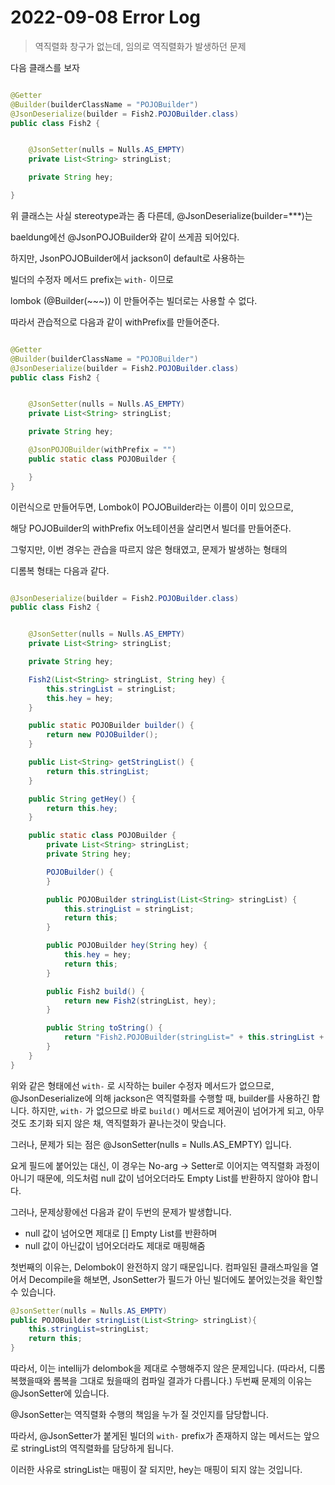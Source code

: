 # 2022-09-08 Error Log

> 역직렬화 창구가 없는데, 임의로 역직렬화가 발생하던 문제


다음 클래스를 보자

```java

@Getter
@Builder(builderClassName = "POJOBuilder")
@JsonDeserialize(builder = Fish2.POJOBuilder.class)
public class Fish2 {


    @JsonSetter(nulls = Nulls.AS_EMPTY)
    private List<String> stringList;

    private String hey;

}

```

위 클래스는 사실 stereotype과는 좀 다른데,
@JsonDeserialize(builder=***)는

baeldung에선 @JsonPOJOBuilder와 같이 쓰게끔 되어있다.

하지만, JsonPOJOBuilder에서 jackson이 default로 사용하는

빌더의 수정자 메서드 prefix는 `with-` 이므로

lombok (@Builder(~~~)) 이 만들어주는 빌더로는 사용할 수 없다.

따라서 관습적으로 다음과 같이 withPrefix를 만들어준다.

```java

@Getter
@Builder(builderClassName = "POJOBuilder")
@JsonDeserialize(builder = Fish2.POJOBuilder.class)
public class Fish2 {


    @JsonSetter(nulls = Nulls.AS_EMPTY)
    private List<String> stringList;

    private String hey;

    @JsonPOJOBuilder(withPrefix = "")
    public static class POJOBuilder {

    }
}
```

이런식으로 만들어두면, Lombok이 POJOBuilder라는 이름이 이미 있으므로,

해당 POJOBuilder의 withPrefix 어노테이션을 살리면서 빌더를 만들어준다.

그렇지만, 이번 경우는 관습을 따르지 않은 형태였고, 문제가 발생하는 형태의

디롬복 형태는 다음과 같다.

```java

@JsonDeserialize(builder = Fish2.POJOBuilder.class)
public class Fish2 {


    @JsonSetter(nulls = Nulls.AS_EMPTY)
    private List<String> stringList;

    private String hey;

    Fish2(List<String> stringList, String hey) {
        this.stringList = stringList;
        this.hey = hey;
    }

    public static POJOBuilder builder() {
        return new POJOBuilder();
    }

    public List<String> getStringList() {
        return this.stringList;
    }

    public String getHey() {
        return this.hey;
    }

    public static class POJOBuilder {
        private List<String> stringList;
        private String hey;

        POJOBuilder() {
        }

        public POJOBuilder stringList(List<String> stringList) {
            this.stringList = stringList;
            return this;
        }

        public POJOBuilder hey(String hey) {
            this.hey = hey;
            return this;
        }

        public Fish2 build() {
            return new Fish2(stringList, hey);
        }

        public String toString() {
            return "Fish2.POJOBuilder(stringList=" + this.stringList + ", hey=" + this.hey + ")";
        }
    }
}

```

위와 같은 형태에선 `with-` 로 시작하는 builer 수정자 메서드가 없으므로,
@JsonDeserialize에 의해 jackson은 역직렬화를 수행할 때, builder를 사용하긴 합니다.
하지만, `with-` 가 없으므로 바로 `build()` 메서드로 제어권이 넘어가게 되고,
아무것도 초기화 되지 않은 채, 역직렬화가 끝나는것이 맞습니다.

그러나, 문제가 되는 점은 @JsonSetter(nulls = Nulls.AS_EMPTY) 입니다.

요게 필드에 붙어있는 대신, 이 경우는 No-arg -> Setter로 이어지는 역직렬화 과정이 아니기 때문에,
의도처럼 null 값이 넘어오더라도 Empty List를 반환하지 않아야 합니다.

그러나, 문제상황에선 다음과 같이 두번의 문제가 발생합니다.

* null 값이 넘어오면 제대로 [] Empty List를 반환하며
* null 값이 아닌값이 넘어오더라도 제대로 매핑해줌

첫번째의 이유는, Delombok이 완전하지 않기 때문입니다.
컴파일된 클래스파일을 열어서 Decompile을 해보면, JsonSetter가 필드가 아닌 빌더에도 붙어있는것을
확인할 수 있습니다.

```java
@JsonSetter(nulls = Nulls.AS_EMPTY)
public POJOBuilder stringList(List<String> stringList){
    this.stringList=stringList;
    return this;
}
```

따라서, 이는 intellij가 delombok을 제대로 수행해주지 않은 문제입니다.
(따라서, 디롬복했을때와 롬복을 그대로 뒀을때의 컴파일 결과가 다릅니다.)
두번째 문제의 이유는 @JsonSetter에 있습니다.

@JsonSetter는 역직렬화 수행의 책임을 누가 질 것인지를 담당합니다.

따라서, @JsonSetter가 붙게된 빌더의 `with-` prefix가 존재하지 않는 메서드는
앞으로 stringList의 역직렬화를 담당하게 됩니다.

이러한 사유로 stringList는 매핑이 잘 되지만, hey는 매핑이 되지 않는 것입니다.


